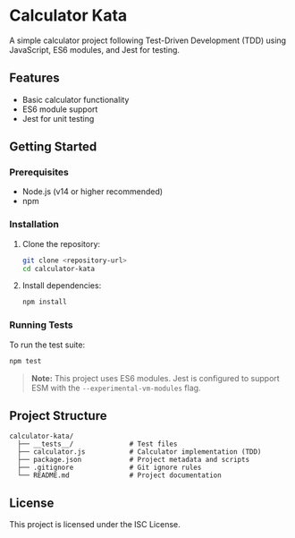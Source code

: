 # Calculator Kata

A simple calculator project following Test-Driven Development (TDD) using JavaScript, ES6 modules, and Jest for testing.

## Features
- Basic calculator functionality
- ES6 module support
- Jest for unit testing

## Getting Started

### Prerequisites
- Node.js (v14 or higher recommended)
- npm

### Installation
1. Clone the repository:
   ```bash
   git clone <repository-url>
   cd calculator-kata
   ```
2. Install dependencies:
   ```bash
   npm install
   ```

### Running Tests
To run the test suite:
```bash
npm test
```

> **Note:** This project uses ES6 modules. Jest is configured to support ESM with the `--experimental-vm-modules` flag.

## Project Structure
```
calculator-kata/
  ├── __tests__/              # Test files
  ├── calculator.js           # Calculator implementation (TDD)
  ├── package.json            # Project metadata and scripts
  ├── .gitignore              # Git ignore rules
  └── README.md               # Project documentation
```

## License
This project is licensed under the ISC License.